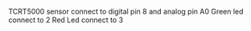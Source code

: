 TCRT5000 sensor connect to digital pin 8 and analog pin A0
Green led connect to 2
Red Led connect to 3
